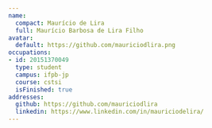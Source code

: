```yaml
---
name:
  compact: Maurício de Lira
  full: Maurício Barbosa de Lira Filho
avatar:
  default: https://github.com/mauriciodlira.png
occupations:
- id: 20151370049
  type: student
  campus: ifpb-jp
  course: cstsi
  isFinished: true
addresses:
  github: https://github.com/mauriciodlira
  linkedin: https://www.linkedin.com/in/mauriciodelira/
---
```

